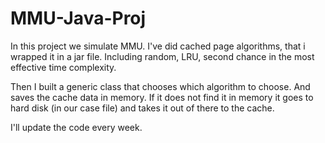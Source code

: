 # MMU-Java-Proj

In this project we simulate MMU. I've did cached page algorithms, that i wrapped it in a jar file.
Including random, LRU, second chance in the most effective time complexity.

Then I built a generic class that chooses which algorithm to choose. And saves the cache data in memory. If it does not find it in memory it goes to hard disk (in our case file) and takes it out of there to the cache.


I'll update the code every week.
